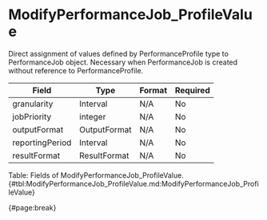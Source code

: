 <!--
    ATTENTION: This file was generated via gradle!
               Do NOT manually edit this file! Any such changes will be overwritten!
-->

# ModifyPerformanceJob_ProfileValue

Direct assignment of values defined by PerformanceProfile type to  PerformanceJob object.
Necessary when PerformanceJob is created without reference to PerformanceProfile.

| Field | Type | Format | Required |
| ------- | ------- | ------- | --- |
| granularity | Interval | N/A | No |
| jobPriority | integer | N/A | No |
| outputFormat | OutputFormat | N/A | No |
| reportingPeriod | Interval | N/A | No |
| resultFormat | ResultFormat | N/A | No |

Table: Fields of ModifyPerformanceJob_ProfileValue. {#tbl:ModifyPerformanceJob_ProfileValue.md:ModifyPerformanceJob_ProfileValue}

{#page:break}
